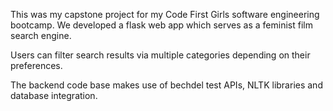 This was my capstone project for my Code First Girls software engineering bootcamp. We developed a flask web app which serves as a feminist film search engine.

Users can filter search results via multiple categories depending on their preferences. 

The backend code base makes use of bechdel test APIs, NLTK libraries and database integration. 
